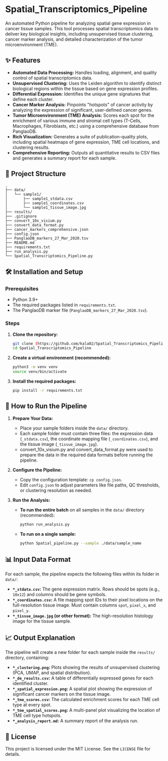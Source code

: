 # Spatial_Transcriptomics_Pipeline

An automated Python pipeline for analyzing spatial gene expression in cancer tissue samples. This tool processes spatial transcriptomics data to deliver key biological insights, including unsupervised tissue clustering, cancer marker analysis, and detailed characterization of the tumor microenvironment (TME).


## ✨ Features

* **Automated Data Processing:** Handles loading, alignment, and quality control of spatial transcriptomics data.
* **Unsupervised Clustering:** Uses the Leiden algorithm to identify distinct biological regions within the tissue based on gene expression profiles.
* **Differential Expression:** Identifies the unique gene signatures that define each cluster.
* **Cancer Marker Analysis:** Pinpoints "hotspots" of cancer activity by analyzing the expression of significant, user-defined cancer genes.
* **Tumor Microenvironment (TME) Analysis:** Scores each spot for the enrichment of various immune and stromal cell types (T-Cells, Macrophages, Fibroblasts, etc.) using a comprehensive database from PanglaoDB.
* **Rich Visualization:** Generates a suite of publication-quality plots, including spatial heatmaps of gene expression, TME cell locations, and clustering results.
* **Comprehensive Reporting:** Outputs all quantitative results to CSV files and generates a summary report for each sample.


## 📂 Project Structure

```
.
├── data/
│   └── sample1/
│       ├── sample1_stdata.csv
│       ├── sample1_coordinates.csv
│       └── sample1_tissue_image.jpg
├── results/
├── .gitignore
├── convert_10x_visium.py
├── convert_data_format.py
├── cancer_markers_comprehensive.json
├── config.json
├── PanglaoDB_markers_27_Mar_2020.tsv
├── README.md
├── requirements.txt
├── run_analysis.py
└── Spatial_Transcriptomics_Pipeline.py
```


## 🛠️ Installation and Setup

### Prerequisites
* Python 3.9+
* The required packages listed in `requirements.txt`.
* The PanglaoDB marker file (`PanglaoDB_markers_27_Mar_2020.tsv`).

  

### Steps
1.  **Clone the repository:**
    ```bash
    git clone (https://github.com/kala02/Spatial_Transcriptomics_Pipeline.git)
    cd Spatial_Transcriptomics_Pipeline
    ```

2.  **Create a virtual environment (recommended):**
    ```bash
    python3 -m venv venv
    source venv/bin/activate
    ```

3.  **Install the required packages:**
    ```bash
    pip install -r requirements.txt
    ```

    

## 🚀 How to Run the Pipeline

1.  **Prepare Your Data:**
    * Place your sample folders inside the `data/` directory.
    * Each sample folder must contain three files: the expression data (`_stdata.csv`), the coordinate mapping file (`_coordinates.csv`), and the tissue image (`_tissue_image.jpg`).
    * convert_10x_visium.py and convert_data_format.py were used to prepare the data in the required data formats before running the pipeline.

2.  **Configure the Pipeline:**
    * Copy the configuration template: `cp config.json`.
    * Edit `config.json` to adjust parameters like file paths, QC thresholds, or clustering resolution as needed.

3.  **Run the Analysis:**
    * **To run the entire batch** on all samples in the `data/` directory (recommended):
        ```bash
        python run_analysis.py
        ```
    * **To run on a single sample:**
        ```bash
        python Spatial_pipeline.py --sample ./data/sample_name
        ```


## 📊 Input Data Format

For each sample, the pipeline expects the following files within its folder in `data/`:

* **`*_stdata.csv`:** The gene expression matrix. Rows should be spots (e.g., `10x12`) and columns should be gene symbols.
* **`*_coordinates.csv`:** A file mapping spot IDs to their pixel locations on the full-resolution tissue image. Must contain columns `spot`, `pixel_x`, and `pixel_y`.
* **`*_tissue_image.jpg` (or other format):** The high-resolution histology image for the tissue sample.

## 📈 Output Explanation

The pipeline will create a new folder for each sample inside the `results/` directory, containing:

* **`*_clustering.png`:** Plots showing the results of unsupervised clustering (PCA, UMAP, and spatial distribution).
* **`*_de_results.csv`:** A table of differentially expressed genes for each identified cluster.
* **`*_spatial_expression.png`:** A spatial plot showing the expression of significant cancer markers on the tissue image.
* **`*_tme_scores.csv`:** The calculated enrichment scores for each TME cell type at every spot.
* **`*_tme_spatial_scores.png`:** A multi-panel plot visualizing the location of TME cell type hotspots.
* **`*_analysis_report.md`:** A summary report of the analysis run.

## 📄 License

This project is licensed under the MIT License. See the `LICENSE` file for details.

